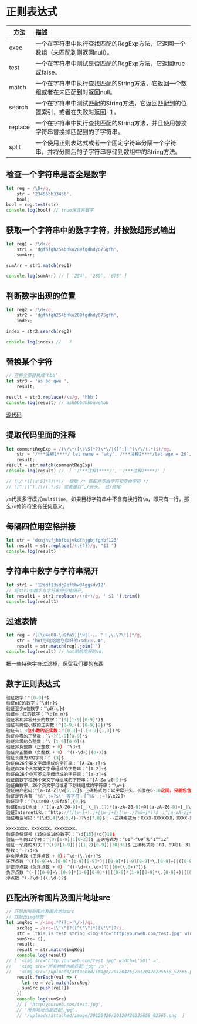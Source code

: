 # 正则表达式

|方法|描述|
|---|:--|
|exec|一个在字符串中执行查找匹配的RegExp方法，它返回一个数组（未匹配到则返回null）。|
|test |一个在字符串中测试是否匹配的RegExp方法，它返回true或false。|
|match |一个在字符串中执行查找匹配的String方法，它返回一个数组或者在未匹配到时返回null。|
|search |一个在字符串中测试匹配的String方法，它返回匹配到的位置索引，或者在失败时返回-1。|
|replace |一个在字符串中执行查找匹配的String方法，并且使用替换字符串替换掉匹配到的子字符串。|
|split |一个使用正则表达式或者一个固定字符串分隔一个字符串，并将分隔后的子字符串存储到数组中的String方法。|
	
## 检查一个字符串是否全是数字

```js
let reg = /\D+/g,
    str = '23456bb33456',
    bool;
bool = reg.test(str)
console.log(bool) // true保含非数字
```

## 获取一个字符串中的数字字符，并按数组形式输出

```js
let reg1 = /\d+/g,
    str1 = 'dgfhfgh254bhku289fgdhdy675gfh',
    sumArr;

sumArr = str1.match(reg1)

console.log(sumArr) // [ '254', '289', '675' ]
```
## 判断数字出现的位置

```js
let reg2 = /\d+/g,
    str2 = 'dgfhfgh254bhku289fgdhdy675gfh',
    index;

index = str2.search(reg2)

console.log(index) //   7
```

## 替换某个字符

```js
// 空格全部替换成‘hbb’
let str3 = 'as bd qwe ',
    result;

result = str3.replace(/\s/g, 'hbb')
console.log(result) // ashbbbdhbbqwehbb
```
[源代码](./demo/1.js)

## 提取代码里面的注释

```js
let commentRegExp = /(\/\*([\s\S]*?)\*\/|([^:]|^)\/\/(.*)$)/mg,
    str = '/***注释1****/ let name = "aty", /***注释2****/let age = 26',
    result;
result = str.match(commentRegExp)
console.log(result) //  [ '/***注释1****/', '/***注释2****/' ]

// (\/\*([\s\S]*?)\*\/  提取 /* 匹配非空白字符和空白字符 */
// ([^:]|^)\/\/(.*)$) 或者是以^,/开头， 已/结尾
```
`/m`代表多行模式`multiline`，如果目标字符串中不含有换行符`\n`，即只有一行，那么`/m`修饰符没有任何意义。

## 每隔四位用空格拼接

```js
let str = 'dcnjhvfjhbfbsjvkdfhjgbjfghbf123'
let result = str.replace(/(.{4})/g, "$1 ")
console.log(result)
```

## 字符串中数字与字符串隔开

```js
let str1 = '12sdf13sdg2efthw34ggsdv12'
// 将str1中数字与字符串用空格隔开,
let result1 = str1.replace(/(\d+)/g, ' $1 ').trim()
console.log(result1)
```

## 过滤表情

```js
let reg = /[[\u4e00-\u9fa5]|\w|[-，。？！,\.\?\!]]*/g,
    str = 'hot👌哈哈哈👌😄好的✈️sd🇺🇸，☎️',
    result = str.match(reg).join('')
console.log(result) // hot哈哈哈好的sd，
```

把一些特殊字符过滤掉，保留我们要的东西

## 数字正则表达式

```js
验证数字：^[0-9]*$ 
验证n位的数字：^\d{n}$ 
验证至少n位数字：^\d{n,}$ 
验证m-n位的数字：^\d{m,n}$ 
验证零和非零开头的数字：^(0|[1-9][0-9]*)$ 
验证有两位小数的正实数：^[0-9]+(.[0-9]{2})?$ 
验证有1-3位小数的正实数：^[0-9]+(.[0-9]{1,3})?$ 
验证非零的正整数：^\+?[1-9][0-9]*$ 
验证非零的负整数：^\-[1-9][0-9]*$ 
验证非负整数（正整数 + 0） ^\d+$ 
验证非正整数（负整数 + 0） ^((-\d+)|(0+))$ 
验证长度为3的字符：^.{3}$ 
验证由26个英文字母组成的字符串：^[A-Za-z]+$ 
验证由26个大写英文字母组成的字符串：^[A-Z]+$ 
验证由26个小写英文字母组成的字符串：^[a-z]+$ 
验证由数字和26个英文字母组成的字符串：^[A-Za-z0-9]+$ 
验证由数字、26个英文字母或者下划线组成的字符串：^\w+$ 
验证用户密码:^[a-zA-Z]\w{5,17}$ 正确格式为：以字母开头，长度在6-18之间，只能包含字符、数字和下划线。 
验证是否含有 ^%&',;=?$\" 等字符：[^%&',;=?$\x22]+ 
验证汉字：^[\u4e00-\u9fa5],{0,}$ 
验证Email地址：/^([a-zA-Z0-9]+[_|\_|\.]?)*[a-zA-Z0-9]+@([a-zA-Z0-9]+[_|\_|\.]?)*[a-zA-Z0-9]+\.[a-zA-Z]{2,3}$/
验证InternetURL：^http://([\w-]+\.)+[\w-]+(/[\w-./?%&=]*)?$ ；^[a-zA-z]+://(w+(-w+)*)(.(w+(-w+)*))*(?S*)?$ 
验证电话号码：^(\d3,4|\d{3,4}-)?\d{7,8}$：--正确格式为：XXXX-XXXXXXX，XXXX-XXXXXXXX，XXX-XXXXXXX，XXX-

XXXXXXXX，XXXXXXX，XXXXXXXX。 
验证身份证号（15位或18位数字）：^\d{15}|\d{}18$ 
验证一年的12个月：^(0?[1-9]|1[0-2])$ 正确格式为：“01”-“09”和“1”“12” 
验证一个月的31天：^((0?[1-9])|((1|2)[0-9])|30|31)$ 正确格式为：01、09和1、31。 
整数：^-?\d+$ 
非负浮点数（正浮点数 + 0）：^\d+(\.\d+)?$ 
正浮点数 ^(([0-9]+\.[0-9]*[1-9][0-9]*)|([0-9]*[1-9][0-9]*\.[0-9]+)|([0-9]*[1-9][0-9]*))$ 
非正浮点数（负浮点数 + 0） ^((-\d+(\.\d+)?)|(0+(\.0+)?))$ 
负浮点数 ^(-(([0-9]+\.[0-9]*[1-9][0-9]*)|([0-9]*[1-9][0-9]*\.[0-9]+)|([0-9]*[1-9][0-9]*)))$ 
浮点数 ^(-?\d+)(\.\d+)?$
```

## 匹配出所有图片及图片地址src

```js
// 匹配出所有图片及图片地址src
// 匹配出img标签
let imgReg = /<img.*?(?:>|\/>)/gi,
    srcReg = /src=[\'\"]?([^\'\"]*)[\'\"]?/i,
    str = `this is test string <img src="http:yourweb.com/test.jpg" width='50' > 123 and the end <img src="所有地址也能匹配.jpg" /> 33! <img src="/uploads/attached/image/20120426/20120426225658_92565.png" alt=\"\" />`,
    sumSrc= [],
    result;
    result = str.match(imgReg)
    console.log(result)
// [ '<img src="http:yourweb.com/test.jpg" width=\'50\' >',
//   '<img src="所有地址也能匹配.jpg" />',
//   '<img src="/uploads/attached/image/20120426/20120426225658_92565.png" alt="" />' ]
    result.forEach(val => {
      let re = val.match(srcReg)
      sumSrc.push(re[1])
    })
    console.log(sumSrc)
    // [ 'http:yourweb.com/test.jpg',
    // '所有地址也能匹配.jpg',
    // '/uploads/attached/image/20120426/20120426225658_92565.png' ]
```